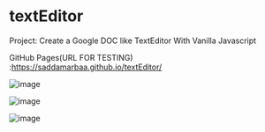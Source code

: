 # textEditor
Project: Create a Google DOC like TextEditor With Vanilla Javascript

GitHub Pages(URL FOR TESTING) :https://saddamarbaa.github.io/textEditor/


![image](https://user-images.githubusercontent.com/51326421/102085254-f261df80-3e48-11eb-8e3c-54ee4a167da7.png)





![image](https://user-images.githubusercontent.com/51326421/102085659-8469e800-3e49-11eb-840f-5bacfa3ffd99.png)








![image](https://user-images.githubusercontent.com/51326421/102085804-b7ac7700-3e49-11eb-8cd7-5277c7b35730.png)
